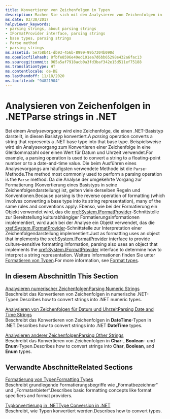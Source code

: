 ```yaml
---
title: Konvertieren von Zeichenfolgen in Typen
description: Machen Sie sich mit dem Analysieren von Zeichenfolgen in .NET vertraut. Beim Analysieren wird eine Zeichenfolge, die einen .NET-Basistyp darstellt, in diesen Basistyp konvertiert. Das Analysieren ist der entgegengesetzte Vorgang zum Formatieren.
ms.date: 03/30/2017
helpviewer_keywords:
- parsing strings, about parsing strings
- IFormatProvider interface, parsing strings
- base types, parsing strings
- Parse method
- parsing strings
ms.assetid: 5e758b41-db93-456b-8999-99b7304b090d
ms.openlocfilehash: 8fbfe8596e49ed101ea7d6bb65298e432a6fac13
ms.sourcegitcommit: 965a5af7918acb0a3fd3baf342e15d511ef75188
ms.translationtype: HT
ms.contentlocale: de-DE
ms.lasthandoff: 11/18/2020
ms.locfileid: "94821904"
---
```

# <a name="parse-strings-in-net"></a><span data-ttu-id="c0606-105">Analysieren von Zeichenfolgen in .NET</span><span class="sxs-lookup"><span data-stu-id="c0606-105">Parse strings in .NET</span></span>

<span data-ttu-id="c0606-106">Bei einem *Analysevorgang* wird eine Zeichenfolge, die einen .NET-Basistyp darstellt, in diesen Basistyp konvertiert.</span><span class="sxs-lookup"><span data-stu-id="c0606-106">A *parsing* operation converts a string that represents a .NET base type into that base type.</span></span> <span data-ttu-id="c0606-107">Beispielsweise wird ein Analysevorgang zum Konvertieren einer Zeichenfolge in eine Gleitkommazahl oder einen Wert für Datum und Uhrzeit verwendet.</span><span class="sxs-lookup"><span data-stu-id="c0606-107">For example, a parsing operation is used to convert a string to a floating-point number or to a date-and-time value.</span></span> <span data-ttu-id="c0606-108">Die beim Ausführen eines Analysevorgangs am häufigsten verwendete Methode ist die `Parse`-Methode.</span><span class="sxs-lookup"><span data-stu-id="c0606-108">The method most commonly used to perform a parsing operation is the `Parse` method.</span></span> <span data-ttu-id="c0606-109">Da die Analyse der umgekehrte Vorgang zur Formatierung (Konvertierung eines Basistyps in seine Zeichenfolgendarstellung) ist, gelten viele derselben Regeln und Konventionen.</span><span class="sxs-lookup"><span data-stu-id="c0606-109">Because parsing is the reverse operation of formatting (which involves converting a base type into its string representation), many of the same rules and conventions apply.</span></span> <span data-ttu-id="c0606-110">Ebenso, wie bei der Formatierung ein Objekt verwendet wird, das die <xref:System.IFormatProvider>-Schnittstelle zur Bereitstellung kulturabhängiger Formatierungsinformationen implementiert, wird auch bei der Analyse ein Objekt verwendet, das die <xref:System.IFormatProvider>-Schnittstelle zur Interpretation einer Zeichenfolgendarstellung implementiert.</span><span class="sxs-lookup"><span data-stu-id="c0606-110">Just as formatting uses an object that implements the <xref:System.IFormatProvider> interface to provide culture-sensitive formatting information, parsing also uses an object that implements the <xref:System.IFormatProvider> interface to determine how to interpret a string representation.</span></span> <span data-ttu-id="c0606-111">Weitere Informationen finden Sie unter [Formatieren von Typen](formatting-types.md).</span><span class="sxs-lookup"><span data-stu-id="c0606-111">For more information, see [Format types](formatting-types.md).</span></span>

## <a name="in-this-section"></a><span data-ttu-id="c0606-112">In diesem Abschnitt</span><span class="sxs-lookup"><span data-stu-id="c0606-112">In This Section</span></span>
 <span data-ttu-id="c0606-113">[Analysieren numerischer Zeichenfolgen](parsing-numeric.md)</span><span class="sxs-lookup"><span data-stu-id="c0606-113">[Parsing Numeric Strings](parsing-numeric.md)</span></span>\
 <span data-ttu-id="c0606-114">Beschreibt das Konvertieren von Zeichenfolgen in numerische .NET-Typen.</span><span class="sxs-lookup"><span data-stu-id="c0606-114">Describes how to convert strings into .NET numeric types.</span></span>

 <span data-ttu-id="c0606-115">[Analysieren von Zeichenfolgen für Datum und Uhrzeit](parsing-datetime.md)</span><span class="sxs-lookup"><span data-stu-id="c0606-115">[Parsing Date and Time Strings](parsing-datetime.md)</span></span>\
 <span data-ttu-id="c0606-116">Beschreibt das Konvertieren von Zeichenfolgen in **DateTime**-Typen in .NET.</span><span class="sxs-lookup"><span data-stu-id="c0606-116">Describes how to convert strings into .NET **DateTime** types.</span></span>

 <span data-ttu-id="c0606-117">[Analysieren anderer Zeichenfolgen](parsing-other.md)</span><span class="sxs-lookup"><span data-stu-id="c0606-117">[Parsing Other Strings](parsing-other.md)</span></span>\
 <span data-ttu-id="c0606-118">Beschreibt das Konvertieren von Zeichenfolgen in **Char**-, **Boolean**- und **Enum**-Typen.</span><span class="sxs-lookup"><span data-stu-id="c0606-118">Describes how to convert strings into **Char**, **Boolean**, and **Enum** types.</span></span>

## <a name="related-sections"></a><span data-ttu-id="c0606-119">Verwandte Abschnitte</span><span class="sxs-lookup"><span data-stu-id="c0606-119">Related Sections</span></span>
 <span data-ttu-id="c0606-120">[Formatierung von Typen](formatting-types.md)</span><span class="sxs-lookup"><span data-stu-id="c0606-120">[Formatting Types](formatting-types.md)</span></span>\
 <span data-ttu-id="c0606-121">Beschreibt grundlegende Formatierungsbegriffe wie „Formatbezeichner“ und „Formatanbieter“.</span><span class="sxs-lookup"><span data-stu-id="c0606-121">Describes basic formatting concepts like format specifiers and format providers.</span></span>

 <span data-ttu-id="c0606-122">[Typkonvertierung in .NET](type-conversion.md)</span><span class="sxs-lookup"><span data-stu-id="c0606-122">[Type Conversion in .NET](type-conversion.md)</span></span>\
 <span data-ttu-id="c0606-123">Beschreibt, wie Typen konvertiert werden.</span><span class="sxs-lookup"><span data-stu-id="c0606-123">Describes how to convert types.</span></span>
